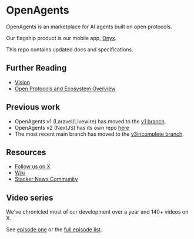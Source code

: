# OpenAgents

OpenAgents is an marketplace for AI agents built on open protocols.

Our flagship product is our mobile app, [Onyx](https://github.com/OpenAgentsInc/onyx).

This repo contains updated docs and specifications.

## Further Reading

- [Vision](./docs/vision.md)
- [Open Protocols and Ecosystem Overview](./docs/open-protocols.md)

## Previous work

- OpenAgents v1 (Laravel/Livewire) has moved to the [v1 branch](https://github.com/OpenAgentsInc/openagents/tree/v1).
- OpenAgents v2 (NextJS) has its own repo [here](https://github.com/OpenAgentsInc/v2)
- The most recent main branch has moved to the [v3incomplete branch](https://github.com/OpenAgentsInc/openagents/tree/v3incomplete).

## Resources

- [Follow us on X](https://x.com/OpenAgentsInc)
- [Wiki](https://github.com/OpenAgentsInc/openagents/wiki)
- [Stacker News Community](https://stacker.news/~openagents)

## Video series

We've chronicled most of our development over a year and 140+ videos on X.

See [episode one](https://twitter.com/OpenAgentsInc/status/1721942435125715086) or
the [full episode list](https://github.com/OpenAgentsInc/openagents/wiki/Video-Series).
